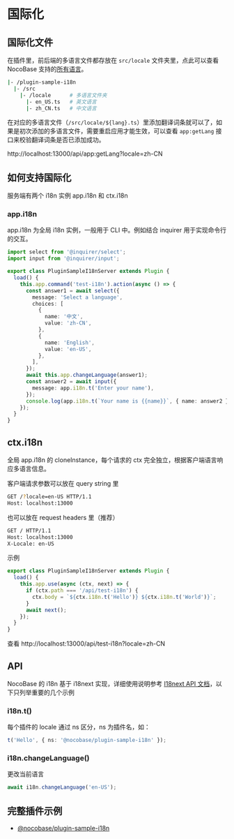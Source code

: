 # 国际化

## 国际化文件

在插件里，前后端的多语言文件都存放在 `src/locale` 文件夹里，点此可以查看 NocoBase 支持的[所有语言](#)。

```bash
|- /plugin-sample-i18n
  |- /src
    |- /locale      # 多语言文件夹
      |- en_US.ts   # 英文语言
      |- zh_CN.ts   # 中文语言
```

在对应的多语言文件（`/src/locale/${lang}.ts`）里添加翻译词条就可以了，如果是初次添加的多语言文件，需要重启应用才能生效，可以查看 `app:getLang` 接口来校验翻译词条是否已添加成功。

http://localhost:13000/api/app:getLang?locale=zh-CN

## 如何支持国际化

服务端有两个 i18n 实例 app.i18n 和 ctx.i18n

### app.i18n

app.i18n 为全局 i18n 实例，一般用于 CLI 中。例如结合 inquirer 用于实现命令行的交互。

```ts
import select from '@inquirer/select';
import input from '@inquirer/input';

export class PluginSampleI18nServer extends Plugin {
  load() {
    this.app.command('test-i18n').action(async () => {
      const answer1 = await select({
        message: 'Select a language',
        choices: [
          {
            name: '中文',
            value: 'zh-CN',
          },
          {
            name: 'English',
            value: 'en-US',
          },
        ],
      });
      await this.app.changeLanguage(answer1);
      const answer2 = await input({
        message: app.i18n.t('Enter your name'),
      });
      console.log(app.i18n.t(`Your name is {{name}}`, { name: answer2 }));
    });
  }
}
```

## ctx.i18n

全局 app.i18n 的 cloneInstance，每个请求的 ctx 完全独立，根据客户端语言响应多语言信息。

客户端请求参数可以放在 query string 里

```bash
GET /?locale=en-US HTTP/1.1
Host: localhost:13000
```

也可以放在 request headers 里（推荐）

```bash
GET / HTTP/1.1
Host: localhost:13000
X-Locale: en-US
```

示例

```ts
export class PluginSampleI18nServer extends Plugin {
  load() {
    this.app.use(async (ctx, next) => {
      if (ctx.path === '/api/test-i18n') {
        ctx.body = `${ctx.i18n.t('Hello')} ${ctx.i18n.t('World')}`;
      }
      await next();
    });
  }
}
```

查看 http://localhost:13000/api/test-i18n?locale=zh-CN

## API

NocoBase 的 i18n 基于 i18next 实现，详细使用说明参考 [I18next API 文档](https://www.i18next.com/overview/api)，以下只列举重要的几个示例

### i18n.t()

每个插件的 locale 通过 ns 区分，ns 为插件名，如：

```ts
t('Hello', { ns: '@nocobase/plugin-sample-i18n' });
```

### i18n.changeLanguage()

更改当前语言

```ts
await i18n.changeLanguage('en-US');
```

## 完整插件示例

- [@nocobase/plugin-sample-i18n](#)

